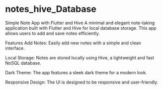 # notes_hive_Database
Simple Note App with Flutter and Hive
A minimal and elegant note-taking application built with Flutter and Hive for local database storage. This app allows users to add and save notes efficiently.

Features
Add Notes: Easily add new notes with a simple and clean interface.

Local Storage: Notes are stored locally using Hive, a lightweight and fast NoSQL database.

Dark Theme: The app features a sleek dark theme for a modern look.

Responsive Design: The UI is designed to be responsive and user-friendly.
